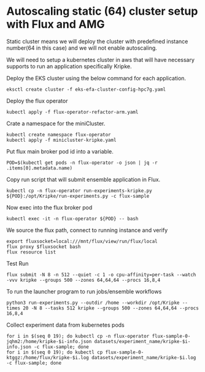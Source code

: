 # Autoscaling static (64) cluster setup with Flux and AMG
Static cluster means we will deploy the cluster with predefined instance number(64 in this case) and we will not enable autoscaling.

We will need to setup a kubernetes cluster in aws that will have necessary supports to run an application specifically Kripke.

Deploy the EKS cluster using the below command for each application.
```console
eksctl create cluster -f eks-efa-cluster-config-hpc7g.yaml
```
Deploy the flux operator
```console
kubectl apply -f flux-operator-refactor-arm.yaml
```

Crate a namespace for the miniCluster.
```console
kubectl create namespace flux-operator
kubectl apply -f minicluster-kripke.yaml
```

Put flux main broker pod id into a variable. 
```console
POD=$(kubectl get pods -n flux-operator -o json | jq -r .items[0].metadata.name)
```

Copy run script that will submit ensemble application in Flux.
```console
kubectl cp -n flux-operator run-experiments-kripke.py ${POD}:/opt/Kripke/run-experiments.py -c flux-sample
```

Now exec into the flux broker pod
```console
kubectl exec -it -n flux-operator ${POD} -- bash
```

We source the flux path, connect to running instance and verify
```console
export fluxsocket=local:///mnt/flux/view/run/flux/local
flux proxy $fluxsocket bash
flux resource list
```

Test Run
```console
flux submit -N 8 -n 512 --quiet -c 1 -o cpu-affinity=per-task --watch -vvv kripke --groups 500 --zones 64,64,64 --procs 16,8,4
```
To run the launcher program to run jobs/ensemble workflows
```console
python3 run-experiments.py --outdir /home --workdir /opt/Kripke --times 20 -N 8 --tasks 512 kripke --groups 500 --zones 64,64,64 --procs 16,8,4
```

Collect experiment data from kubernetes pods
```
for i in $(seq 0 19); do kubectl cp -n flux-operator flux-sample-0-jqhm2:/home/kripke-$i-info.json datasets/experiment_name/kripke-$i-info.json -c flux-sample; done
for i in $(seq 0 19); do kubectl cp flux-sample-0-ktggz:/home/flux/kripke-$i.log datasets/experiment_name/kripke-$i.log -c flux-sample; done
```